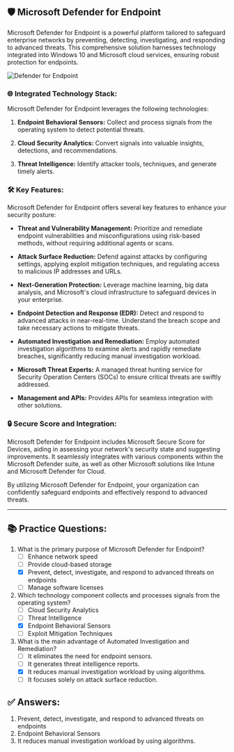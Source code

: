 ## 🛡️ Microsoft Defender for Endpoint

Microsoft Defender for Endpoint is a powerful platform tailored to safeguard enterprise networks by preventing, detecting, investigating, and responding to advanced threats. This comprehensive solution harnesses technology integrated into Windows 10 and Microsoft cloud services, ensuring robust protection for endpoints.

![Defender for Endpoint](https://learn.microsoft.com/en-us/training/wwl-sci/describe-threat-protection-with-microsoft-365-defender/media/5-seven-aspects-microsoft-defender.png)
### 🌐 Integrated Technology Stack:

Microsoft Defender for Endpoint leverages the following technologies:

1. **Endpoint Behavioral Sensors:** Collect and process signals from the operating system to detect potential threats.
   
2. **Cloud Security Analytics:** Convert signals into valuable insights, detections, and recommendations.
   
3. **Threat Intelligence:** Identify attacker tools, techniques, and generate timely alerts.

### 🛠️ Key Features:

Microsoft Defender for Endpoint offers several key features to enhance your security posture:

- **Threat and Vulnerability Management:** Prioritize and remediate endpoint vulnerabilities and misconfigurations using risk-based methods, without requiring additional agents or scans.

- **Attack Surface Reduction:** Defend against attacks by configuring settings, applying exploit mitigation techniques, and regulating access to malicious IP addresses and URLs.

- **Next-Generation Protection:** Leverage machine learning, big data analysis, and Microsoft's cloud infrastructure to safeguard devices in your enterprise.

- **Endpoint Detection and Response (EDR):** Detect and respond to advanced attacks in near-real-time. Understand the breach scope and take necessary actions to mitigate threats.

- **Automated Investigation and Remediation:** Employ automated investigation algorithms to examine alerts and rapidly remediate breaches, significantly reducing manual investigation workload.

- **Microsoft Threat Experts:** A managed threat hunting service for Security Operation Centers (SOCs) to ensure critical threats are swiftly addressed.

- **Management and APIs:** Provides APIs for seamless integration with other solutions.

### 🔒 Secure Score and Integration:

Microsoft Defender for Endpoint includes Microsoft Secure Score for Devices, aiding in assessing your network's security state and suggesting improvements. It seamlessly integrates with various components within the Microsoft Defender suite, as well as other Microsoft solutions like Intune and Microsoft Defender for Cloud.

By utilizing Microsoft Defender for Endpoint, your organization can confidently safeguard endpoints and effectively respond to advanced threats.

---

## 📚 Practice Questions:

1. What is the primary purpose of Microsoft Defender for Endpoint?
   - [ ] Enhance network speed
   - [ ] Provide cloud-based storage
   - [x] Prevent, detect, investigate, and respond to advanced threats on endpoints
   - [ ] Manage software licenses

2. Which technology component collects and processes signals from the operating system?
   - [ ] Cloud Security Analytics
   - [ ] Threat Intelligence
   - [x] Endpoint Behavioral Sensors
   - [ ] Exploit Mitigation Techniques

3. What is the main advantage of Automated Investigation and Remediation?
   - [ ] It eliminates the need for endpoint sensors.
   - [ ] It generates threat intelligence reports.
   - [x] It reduces manual investigation workload by using algorithms.
   - [ ] It focuses solely on attack surface reduction.

## ✅ Answers:

1. Prevent, detect, investigate, and respond to advanced threats on endpoints
2. Endpoint Behavioral Sensors
3. It reduces manual investigation workload by using algorithms.